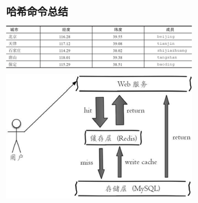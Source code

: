 # 哈希命令总结

![](../../.gitbook/assets/image%20%28172%29.png)

![](../../.gitbook/assets/image%20%2842%29.png)

